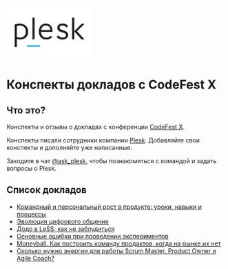 [![Plesk](./source/static/plesk.jpg)](http://plesk.com/)

# Конспекты докладов с CodeFest X 

## Что это?

Конспекты и отзывы о докладах с конференции [CodeFest X](https://2019.codefest.ru).

Конспекты писали сотрудники компании [Plesk](https://www.plesk.com/). Добавляйте свои конспекты и дополняйте уже написанные. 

Заходите в чат [@ask_plesk](https://t.me/ask_plesk), чтобы познакомиться с командой и задать вопросы о Plesk.

## Список докладов

* [Командный и персональный рост в продукте: уроки, навыки и процессы](./source/team-and-personal-growth.md).
* [Эволюция цифрового общения](./source/digital-communication.md)
* [Додо в LeSS: как не заблудиться](./source/DODO.md)
* [Основные ошибки при проведении экспериментов](./source/Experiments%20and%20mistakes.md)
* [Moneyball. Как построить команду продактов, когда на рынке их нет](./source/Moneyball.md)
* [Сколько нужно энергии для работы Scrum Master, Product Owner и Agile Coach?](./source/PM%20Energy.md)
